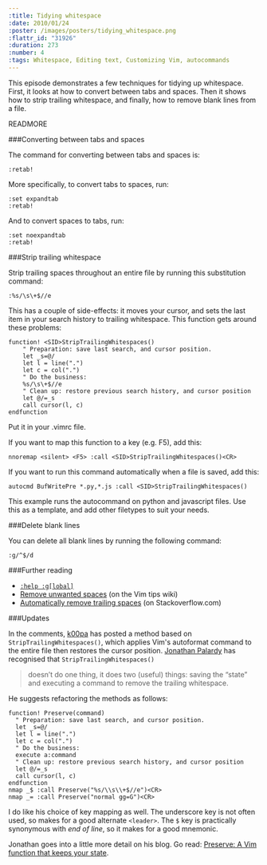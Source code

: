 ```yaml
--- 
:title: Tidying whitespace
:date: 2010/01/24
:poster: /images/posters/tidying_whitespace.png
:flattr_id: "31926"
:duration: 273
:number: 4
:tags: Whitespace, Editing text, Customizing Vim, autocommands
---
```


This episode demonstrates a few techniques for tidying up whitespace.  First, it looks at how to convert between tabs and spaces. Then it shows how to strip trailing whitespace, and finally, how to remove blank lines from a file.


READMORE


###Converting between tabs and spaces


The command for converting between tabs and spaces is:

```viml
:retab!
```

More specifically, to convert tabs to spaces, run:

```viml
:set expandtab
:retab!
```

And to convert spaces to tabs, run:

```viml
:set noexpandtab
:retab!
```

###Strip trailing whitespace

Strip trailing spaces throughout an entire file by running this
substitution command:

```viml
:%s/\s\+$//e
```

This has a couple of side-effects: it moves your cursor, and sets the
last item in your search history to trailing whitespace. This function
gets around these problems:

```viml
function! <SID>StripTrailingWhitespaces()
    " Preparation: save last search, and cursor position.
    let _s=@/
    let l = line(".")
    let c = col(".")
    " Do the business:
    %s/\s\+$//e
    " Clean up: restore previous search history, and cursor position
    let @/=_s
    call cursor(l, c)
endfunction
```

Put it in your .vimrc file.

If you want to map this function to a key (e.g. F5), add this:

```viml
nnoremap <silent> <F5> :call <SID>StripTrailingWhitespaces()<CR>
```

If you want to run this command automatically when a file is saved,
add this:

```viml
autocmd BufWritePre *.py,*.js :call <SID>StripTrailingWhitespaces()
```

This example runs the autocommand on python and javascript files. Use
this as a template, and add other filetypes to suit your needs.

###Delete blank lines

You can delete all blank lines by running the following command:

```viml
:g/^$/d
```

###Further reading

* [`:help :g[lobal]`][global]
* [Remove unwanted spaces][trailing] (on the Vim tips wiki)
* [Automatically remove trailing spaces][autostrip] (on Stackoverflow.com)

###Updates

In the comments, [k00pa][gindent] has posted a method based on
`StripTrailingWhitespaces()`, which applies Vim's autoformat command to the
entire file then restores the cursor position. [Jonathan Palardy][refactor]
has recognised that `StripTrailingWhitespaces()`

> doesn’t do one thing, it does two (useful) things: saving the “state” and
> executing a command to remove the trailing whitespace.

He suggests refactoring the methods as follows:

```viml
function! Preserve(command)
  " Preparation: save last search, and cursor position.
  let _s=@/
  let l = line(".")
  let c = col(".")
  " Do the business:
  execute a:command
  " Clean up: restore previous search history, and cursor position
  let @/=_s
  call cursor(l, c)
endfunction 
nmap _$ :call Preserve("%s/\\s\\+$//e")<CR>
nmap _= :call Preserve("normal gg=G")<CR>
```

I do like his choice of key mapping as well. The underscore key is not often
used, so makes for a good alternate `<leader>`. The `$` key is practically
synonymous with *end of line*, so it makes for a good mnemonic.

Jonathan goes into a little more detail on his blog. Go read: [Preserve: A
Vim function that keeps your state][refactor].

[global]: http://vimdoc.sourceforge.net/htmldoc/repeat.html#:global
[trailing]: http://vim.wikia.com/wiki/Remove_unwanted_spaces
[autostrip]: http://stackoverflow.com/questions/356126/how-can-you-automatically-remove-trailing-whitespace-in-vim
[gindent]: http://vimcasts.org/episodes/tidying-whitespace/?success#comment-37459247
[refactor]: http://technotales.wordpress.com/2010/03/31/preserve-a-vim-function-that-keeps-your-state/
